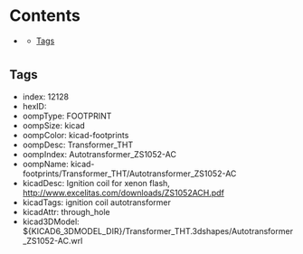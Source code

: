 



Contents
========

* [](#)
	* [Tags](#tags)

# 

## Tags

- index: 12128
- hexID: 
- oompType: FOOTPRINT
- oompSize: kicad
- oompColor: kicad-footprints
- oompDesc: Transformer_THT
- oompIndex: Autotransformer_ZS1052-AC
- oompName: kicad-footprints/Transformer_THT/Autotransformer_ZS1052-AC
- kicadDesc: Ignition coil for xenon flash, http://www.excelitas.com/downloads/ZS1052ACH.pdf
- kicadTags: ignition coil autotransformer
- kicadAttr: through_hole
- kicad3DModel: ${KICAD6_3DMODEL_DIR}/Transformer_THT.3dshapes/Autotransformer_ZS1052-AC.wrl
